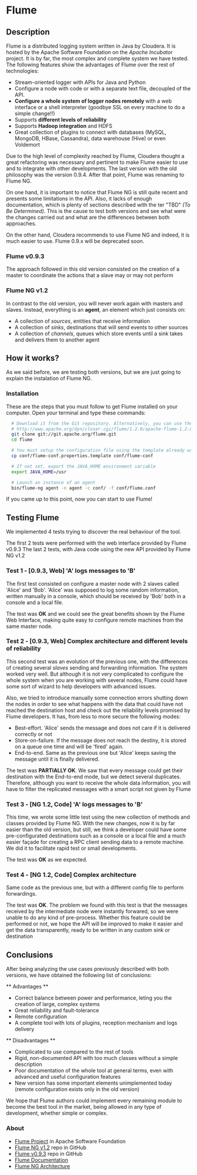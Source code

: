 Flume
===========================


## Description

Flume is a distributed logging system written in Java by Cloudera. It is hosted by the Apache Software Foundation on the *Apache Incubator* project. It is by far, the most complex and complete system we have tested. The following features show the advantages of Flume over the rest of technologies:

* Stream-oriented logger with APIs for Java and Python
* Configure a node with code or with a separate text file, decoupled of the API.
* **Configure a whole system of logger nodes remotely** with a web interface or a shell interpreter (goodbye SSL on every machine to do a simple change!!)
* Supports **different levels of reliability**
* Supports **Hadoop integration** and HDFS
* Great collection of plugins to connect with databases (MySQL, MongoDB, HBase, Cassandra), data warehouse (Hive) or even Voldemort

Due to the high level of complexity reached by Flume, Cloudera thought a great refactoring was necessary and pertinent to make Flume easier to use and to integrate with other developments. The last version with the old philosophy was the version 0.9.4. After that point, Flume was renaming to Flume NG.

On one hand, it is important to notice that Flume NG is still quite recent and presents some limitations in the API. Also, it lacks of enough documentation, which is plenty of sections described with the ter "TBD" *(To Be Determined)*.
This is the cause to test both versions and see what were the changes carried out and what are the differences between both approaches.

On the other hand, Cloudera recommends to use Flume NG and indeed, it is much easier to use. Flume 0.9.x will be deprecated soon.


### Flume v0.9.3

The approach followed in this old version consisted on the creation of a master to coordinate the actions that a slave may or may not perform


### Flume NG v1.2

In contrast to the old version, you will never work again with masters and
slaves. Instead, everything is an **agent**, an element which just consists on:
* A collection of *sources*,  entities that receive information
* A collection of *sinks*, destinations that will send events to other sources
* A collection of *channels*, queues which store events until a sink
  takes and delivers them to another agent


## How it works?

As we said before, we are testing both versions, but we are just going to explain the instalation of Flume NG.


### Installation

These are the steps that you must follow to get Flume installed on your computer.
Open your terminal and type these commands:

```bash
  # Download it from the Git repository. Alternatively, you can use the next link
  # http://www.apache.org/dyn/closer.cgi/flume/1.2.0/apache-flume-1.2.0.tar.gz
  git clone git://git.apache.org/flume.git
  cd flume

  # You must setup the configuration file using the template already written
  cp conf/flume-conf.properties.template conf/flume-conf

  # If not set, export the JAVA_HOME environment variable
  export JAVA_HOME=/usr

  # Launch an instance of an agent
  bin/flume-ng agent -n agent -c conf/ -f conf/flume.conf
```

If you came up to this point, now you can start to use Flume!


## Testing Flume

We implemented 4 tests trying to discover the real behaviour of the tool.

The first 2 tests were performed with the web interface provided by Flume v0.9.3
The last 2 tests, with Java code using the new API provided by Flume NG v1.2


### Test 1 - [0.9.3, Web] 'A' logs messages to 'B'

The first test consisted on configure a master node with 2 slaves called 'Alice' and 'Bob'. 
'Alice' was supposed to log some random information, written manually in a console, which should be received by 'Bob' both in a console and a local file.

The test was **OK** and we could see the great benefits shown by the Flume Web Interface, making quite easy to configure remote machines from the same master node.


### Test 2 - [0.9.3, Web] Complex architecture and different levels of reliability

This second test was an evolution of the previous one, with the differences of creating several *slaves* sending and forwarding information.
The system worked very well. But although it is not very complicated to configure the whole system when you are working with several nodes, Flume could have some sort of wizard to help developers with advanced issues.

Also, we tried to introduce manually some connection errors shutting down the nodes in order to see what happens with the data that could have not reached the destination host and check out the reliability levels promised by Flume developers.
It has, from less to more secure the following modes:

* Best-effort. 'Alice' sends the message and does not care if it is delivered correctly or not
* Store-on-failure. If the message does not reach the destiny, it is stored on a queue one time and will be 'fired' again.
* End-to-end. Same as the previous one but 'Alice' keeps saving the message until it is finally delivered.

The test was **PARTIALLY OK**. We saw that every message could get their destination with the End-to-end mode, but we detect several duplicates. Therefore, although you want to receive the whole data information, you will have to filter the replicated messages with a smart script not given by Flume


### Test 3 - [NG 1.2, Code] 'A' logs messages to 'B'

This time, we wrote some little test using the new collection of methods and classes provided by Flume NG. 
With the new changes, now it is by far easier than the old version, but still, we think a developer could have some pre-configurated destinations such as a console or a local file and a much easier façade for creating a RPC client sending data to a remote machine. We did it to facilitate rapid test or small developments.

The test was **OK** as we expected.


### Test 4 - [NG 1.2, Code] Complex architecture

Same code as the previous one, but with a different config file to perform forwardings.

The test was **OK**. The problem we found with this test is that the messages received by the intermediate node were instantly forwared, so we were unable to do any kind of pre-process.
Whether this feature could be performed or not, we hope the API will be improved to make it easier and get the data transparently, ready to be written in any custom sink or destination


## Conclusions

After being analyzing the use cases previously described with both versions, we have obtained the following list of conclusions:

** Advantages **
- Correct balance between power and performance, leting you the creation of large, complex systems
- Great reliability and fault-tolerance
- Remote configuration
- A complete tool with lots of plugins, reception mechanism and logs delivery

** Disadvantages **
- Complicated to use compared to the rest of tools
- Rigid, non-documented API with too much classes without a simple description
- Poor documentation of the whole tool at general terms, even with advanced and useful configuration features
- New version has some important elements unimplemented today (remote configuration exists only in the old version)

We hope that Flume authors could implement every remaining module to become the best tool in the market, being allowed in any type of development, whether simple or complex.


### About

- [Flume Project](http://flume.apache.org/) in Apache Software Foundation
- [Flume NG v1.2](https://github.com/cloudera/flume-ng) repo in GitHub
- [Flume v0.9.3](https://github.com/cloudera/flume) repo in GitHub
- [Flume Documentation](http://flume.apache.org/documentation.html)
- [Flume NG Architecture](http://www.cloudera.com/blog/2011/12/apache-flume-architecture-of-flume-ng-2/)

